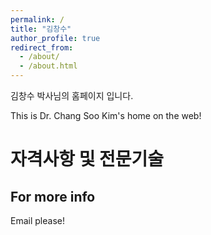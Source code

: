 ```yaml
---
permalink: /
title: "김창수"
author_profile: true
redirect_from: 
  - /about/
  - /about.html
---
```


김창수 박사님의 홈페이지 입니다.

This is Dr. Chang Soo Kim's home on the web!

자격사항 및 전문기술
======


For more info
------
Email please!
